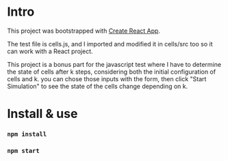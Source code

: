 # Intro
This project was bootstrapped with [Create React App](https://github.com/facebook/create-react-app).

The test file is cells.js, and I imported and modified it in cells/src too so it can work with a React project.

This project is a bonus part for the javascript test where I have to determine the state of cells after k steps, considering both the initial configuration of cells and k.
you can chose those inputs with the form, then click "Start Simulation" to see the state of the cells change depending on k.

# Install & use

### `npm install`
### `npm start`


